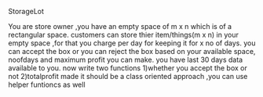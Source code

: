 StorageLot

 
 You are store owner ,you have an empty space of m x n which is of a rectangular space.
 customers can store thier item/things(m x n) in your empty space ,for that you charge per day for keeping it for x no of days.
 you can accept the box  or you can reject the box based on your available space, noofdays and maximum profit you can make.
 you have last 30 days data available to you.
 now write two functions 1)whether you accept the box or not
                         2)totalprofit made
it should be a class oriented approach ,you can use helper funtioncs as well
